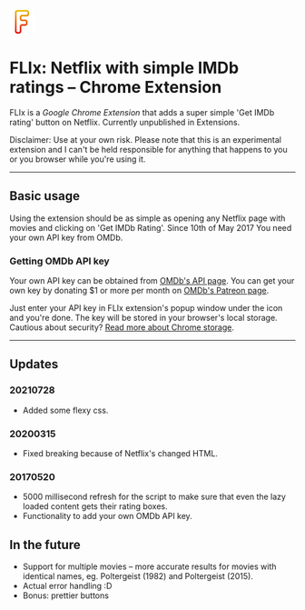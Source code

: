 <img src="flix.png" width="44" height="44">

# FLIx: Netflix with simple IMDb ratings – Chrome Extension

FLIx is a *Google Chrome Extension* that adds a super simple 'Get IMDb rating' button on Netflix. Currently unpublished in Extensions.

Disclaimer: Use at your own risk. Please note that this is an experimental extension and I can't be held responsible for anything that happens to you or you browser while you're using it.

---

## Basic usage

Using the extension should be as simple as opening any Netflix page with movies and clicking on 'Get IMDb Rating'. Since 10th of May 2017 You need your own API key from OMDb.

### Getting OMDb API key

Your own API key can be obtained from <a href="http://www.omdbapi.com/apikey.aspx">OMDb's API page</a>. You can get your own key by donating $1 or more per month on <a href="https://www.patreon.com/omdb/">OMDb's Patreon page</a>.

Just enter your API key in FLIx extension's popup window under the icon and you're done. The key will be stored in your browser's local storage. Cautious about security? <a href="https://developer.chrome.com/extensions/storage">Read more about Chrome storage</a>.

---

## Updates

### 20210728

* Added some flexy css.

### 20200315

* Fixed breaking because of Netflix's changed HTML. 

### 20170520

* 5000 millisecond refresh for the script to make sure that even the lazy loaded content gets their rating boxes.
* Functionality to add your own OMDb API key.

## In the future

* Support for multiple movies – more accurate results for movies with identical names, eg. Poltergeist (1982) and Poltergeist (2015).
* Actual error handling :D
* Bonus: prettier buttons